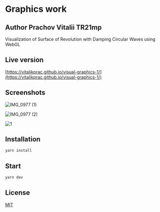 # Graphics work
## Author Prachov Vitalii TR21mp
Visualization of
Surface of Revolution with Damping Circular Waves using WebGL

## Live version

[https://vitalikprac.github.io/visual-graphics-1/](https://vitalikprac.github.io/visual-graphics-1/)

## Screenshots

![IMG_0977 (1)](https://user-images.githubusercontent.com/42850697/209880619-553446ca-182f-4dd9-aa8d-001137c6b518.gif)


![IMG_0977 (2)](https://user-images.githubusercontent.com/42850697/209880671-3f8bb90b-b9b9-40b5-bca4-b0e7aa2686f8.gif)


![1](https://user-images.githubusercontent.com/42850697/209880748-2fde4d61-a139-41b6-a99d-d81a5f12d1ab.gif)


## Installation


```bash
yarn install
```

## Start

```bash
yarn dev
```
## License

[MIT](https://choosealicense.com/licenses/mit/)
